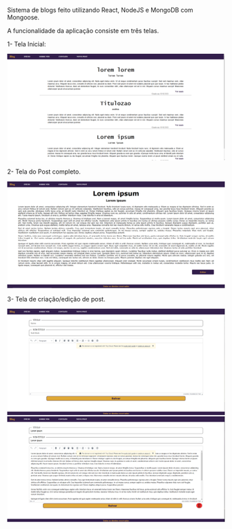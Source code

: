 Sistema de blogs feito utilizando React, NodeJS e MongoDB com Mongoose. 

A funcionalidade da aplicação consiste em três telas. 

1- Tela Inicial: 

<img src="./pagina-inicial.PNG" alt="Pagina Inicial" width="800px"/>

2- Tela do Post completo. 

<img src="./pagina-post.PNG" alt="Pagina do Post"/>

3- Tela de criação/edição de post.

<img src="pagina-criacao-de-post.PNG" alt ="Pagina de criação de post"/>

<img src="edicao-de-post.PNG" alt="Pagina de edicação de post"/>
